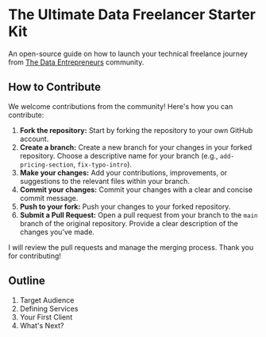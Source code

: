 # The Ultimate Data Freelancer Starter Kit
An open-source guide on how to launch your technical freelance journey from [The Data Entrepreneurs](https://thedataentrepreneurs.com/) community.

## How to Contribute

We welcome contributions from the community! Here's how you can contribute:

1.  **Fork the repository:** Start by forking the repository to your own GitHub account.
2.  **Create a branch:** Create a new branch for your changes in your forked repository. Choose a descriptive name for your branch (e.g., `add-pricing-section`, `fix-typo-intro`).
3.  **Make your changes:** Add your contributions, improvements, or suggestions to the relevant files within your branch.
4.  **Commit your changes:** Commit your changes with a clear and concise commit message.
5.  **Push to your fork:** Push your changes to your forked repository.
6.  **Submit a Pull Request:** Open a pull request from your branch to the `main` branch of the original repository. Provide a clear description of the changes you've made.

I will review the pull requests and manage the merging process. Thank you for contributing!

## Outline

<!-- OUTLINE:START -->
1. Target Audience
2. Defining Services
3. Your First Client
4. What's Next?
<!-- OUTLINE:END -->